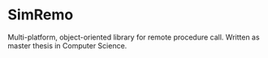 SimRemo
=======

Multi-platform, object-oriented library for remote procedure call. Written as master thesis in Computer Science.
